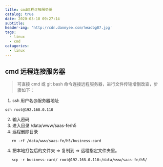 ```yaml
---
title: cmd远程连接服务器
catalog: true
date: 2020-03-18 09:27:14
subtitle:
header-img: 'http://cdn.dannyee.com/headbg07.jpg'
tags:
  - linux
  - cmd
catagories:
  - linux
---
```


## cmd 远程连接服务器

> 可直接 cmd 或 git bash 命令连接远程服务器，进行文件传输增删改查，步骤如下：

1. ssh 用户名@服务器地址

```
ssh root@192.168.0.110
```

2. 输入密码
3. 进入目录 /data/www/saas-fe/h5
4. 远程删除目录

```
   rm -rf /data/www/saas-fe/h5/business-card
```

4. 把本地打包后的文件夹 => 复制到 => 远程指定文件夹里。

```
   scp -r business-card/ root@192.168.0.110:/data/www/saas-fe/h5/
```
